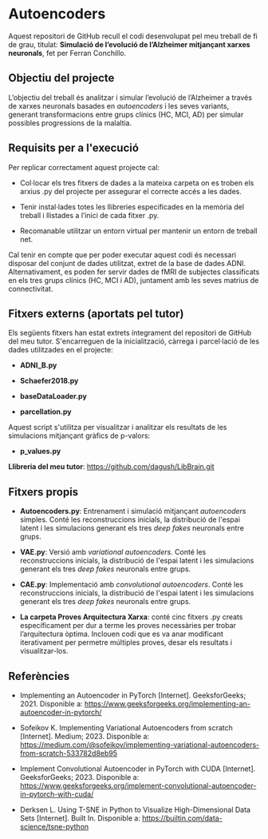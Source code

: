 # Autoencoders

Aquest repositori de GitHub recull el codi desenvolupat pel meu treball de fi de grau, titulat: **Simulació de l’evolució de l’Alzheimer mitjançant xarxes neuronals**, fet per Ferran Conchillo.

## Objectiu del projecte

L’objectiu del treball és analitzar i simular l’evolució de l’Alzheimer a través de xarxes neuronals basades en *autoencoders* i les seves variants, generant transformacions entre grups clínics (HC, MCI, AD) per simular possibles progressions de la malaltia.

## Requisits per a l'execució

Per replicar correctament aquest projecte cal:

- Col·locar els tres fitxers de dades a la mateixa carpeta on es troben els arxius .py del projecte per assegurar el correcte accés a les dades.

- Tenir instal·lades totes les llibreries especificades en la memòria del treball i llistades a l’inici de cada fitxer .py.

- Recomanable utilitzar un entorn virtual per mantenir un entorn de treball net.

Cal tenir en compte que per poder executar aquest codi és necessari disposar del conjunt de dades utilitzat, extret de la base de dades ADNI. Alternativament, es poden fer servir dades de fMRI de subjectes classificats en els tres grups clínics (HC, MCI i AD), juntament amb les seves matrius de connectivitat.

## Fitxers externs (aportats pel tutor)

Els següents fitxers han estat extrets íntegrament del repositori de GitHub del meu tutor. S'encarreguen de la inicialització, càrrega i parcel·lació de les dades utilitzades en el projecte:

- **ADNI_B.py**

- **Schaefer2018.py**

- **baseDataLoader.py**

- **parcellation.py**

Aquest script s'utilitza per visualitzar i analitzar els resultats de les simulacions mitjançant gràfics de p-valors:

- **p_values.py**

**Llibreria del meu tutor**: https://github.com/dagush/LibBrain.git

## Fitxers propis

- **Autoencoders.py**: Entrenament i simulació mitjançant *autoencoders* simples. Conté les reconstruccions inicials, la distribució de l'espai latent i les simulacions generant els tres *deep fakes* neuronals entre grups.

- **VAE.py**: Versió amb *variational autoencoders*. Conté les reconstruccions inicials, la distribució de l'espai latent i les simulacions generant els tres *deep fakes* neuronals entre grups.

- **CAE.py**: Implementació amb *convolutional autoencoders*. Conté les reconstruccions inicials, la distribució de l'espai latent i les simulacions generant els tres *deep fakes* neuronals entre grups.

- **La carpeta Proves Arquitectura Xarxa**: conté cinc fitxers .py creats específicament per dur a terme les proves necessàries per trobar l’arquitectura òptima. Inclouen codi que es va anar modificant iterativament per permetre múltiples proves, desar els resultats i visualitzar-los.

## Referències

- Implementing an Autoencoder in PyTorch [Internet]. GeeksforGeeks; 2021. Disponible a: https://www.geeksforgeeks.org/implementing-an-autoencoder-in-pytorch/

- Sofeikov K. Implementing Variational Autoencoders from scratch [Internet]. Medium; 2023. Disponible a: https://medium.com/@sofeikov/implementing-variational-autoencoders-from-scratch-533782d8eb95

- Implement Convolutional Autoencoder in PyTorch with CUDA [Internet]. GeeksforGeeks; 2023. Disponible a: https://www.geeksforgeeks.org/implement-convolutional-autoencoder-in-pytorch-with-cuda/

- Derksen L. Using T-SNE in Python to Visualize High-Dimensional Data Sets [Internet]. Built In. Disponible a: https://builtin.com/data-science/tsne-python

